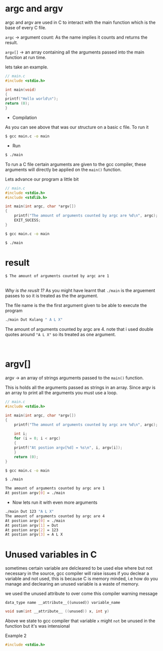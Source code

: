 # argc and argv

argc and argv are used in C to interact with the main function which is the base of every C file.

``argc`` -> argument count: As the name implies it counts and returns the result.

``argv[]`` -> an array containing all the arguments passed into the main function at run time. 

lets take an example.

```c
// main.c
#include <stdio.h>

int main(void)
{
printf("Hello world\n");
return (0);
}
```

- Compilation

As you can see above that was our structure on a basic c file. To run it

```sh
$ gcc main.c -o main
```
- Run
```sh
$ ./main
```
To run a C file certain arguments are given to the gcc compiler, these arguments will directly be applied on the  ``main()`` function.

Lets advance our program a little bit

```c
// main.c
#include <stdio.h>
#include <stdlib.h>

int main(int argc, char *argv[])
{
    printf("The amount of arguments counted by argc are %d\n", argc);
    EXIT_SUCESS;
}
```
```sh
$ gcc main.c -o main
```
```sh
$ ./main
```
# result
```sh
$ The amount of arguments counted by argc are 1
```
<br> *Why is the reuslt 1?* As you might have learnt that `./main` is the arguement passes to so it is treated as the the argument. 

The file name is the the first argument given to be able to execute the program 

```sh
./main Dut Kulang " A L X"
```
The amount of arguments counted by argc are 4. note that i used double quotes around `"A L X"` so its treated as one argument.

<br>

# argv[]
argv -> an array of strings arguments passed to the ``main()`` function.

This is holds all the arguments passed as strings in an array. Since argv is an array to print all the arguments you must use a loop. 



```c
// main.c
#include <stdio.h>

int main(int argc, char *argv[])
{
    printf("The amount of arguments counted by argc are %d\n", argc);
    
    int i;
    for (i = 0; i < argc)
    {
    printf("At postion argv[%d] = %s\n", i, argv[i]);
    }
    return (0);
}
```
```sh
$ gcc main.c -o main
```
```sh
$ ./main 
```

```sh
The amount of arguments counted by argc are 1
At postion argv[0] = ./main
```

- Now lets run it with even more arguments
```sh
./main Dut 123 "A L X"
The amount of arguments counted by argc are 4
At postion argv[0] = ./main
At postion argv[1] = Dut
At postion argv[2] = 123
At postion argv[3] = A L X
```

# Unused variables in C 

sometimes certain variable are delcleared to be used else where but not necessary in the source, gcc compiler will raise issues if you declear a variable and not used, this is because C is memory minded, i.e how do you manage and declearing an unused variable is a waste of memory.

we used the unused attribute to over come this compiler warning message

`data_type name __attribute__((unused)) variable_name`

```c
void sum(int __attribute__ ((unused)) x, int y)

```

Above we state to gcc compiler that variable `x` might `not` be unused in the function but it's was intensional

Example 2

```C
#include <stdio.h>
```
